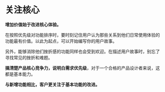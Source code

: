 # 关注核心

**增加价值始于改进核心体验。**

在按照优先级对功能排序时，要时刻记住用户认为那些关系到他们日常使用体验的功能最有价值。以此为起点，可以开始编写你的用户故事。

另外，能够消除他们挫折感的功能同样也会受到欢迎。在描述用户故事时，别忘了寻找常见的挫折和难题。

**搞清楚产品核心竞争力，说明白需求优先级**，对于一个合格的产品设计者来说，这都是基本能力。

**与新增功能相比，客户更关注于基本功能的改进。**